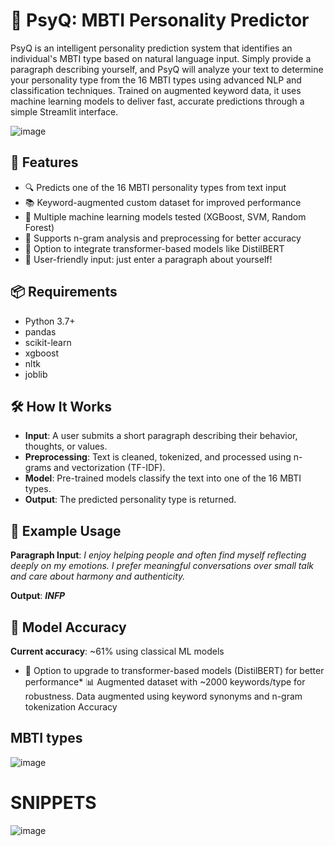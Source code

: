 # 🧠 PsyQ: MBTI Personality Predictor

PsyQ is an intelligent personality prediction system that identifies an individual's MBTI type based on natural language input. Simply provide a paragraph describing yourself, and PsyQ will analyze your text to determine your personality type from the 16 MBTI types using advanced NLP and classification techniques. Trained on augmented keyword data, it uses machine learning models to deliver fast, accurate predictions through a simple Streamlit interface.

![image](https://github.com/user-attachments/assets/b99a6ebf-ec47-48d5-8b44-6ac49885c1b0)

## 🚀 Features

- 🔍 Predicts one of the 16 MBTI personality types from text input
- 📚 Keyword-augmented custom dataset for improved performance
- 🤖 Multiple machine learning models tested (XGBoost, SVM, Random Forest)
- 🧩 Supports n-gram analysis and preprocessing for better accuracy
- 🧠 Option to integrate transformer-based models like DistilBERT
- 💬 User-friendly input: just enter a paragraph about yourself!

## 📦 Requirements

- Python 3.7+
- pandas
- scikit-learn
- xgboost
- nltk
- joblib

##  🛠 How It Works
- **Input**: A user submits a short paragraph describing their behavior, thoughts, or values.
- **Preprocessing**: Text is cleaned, tokenized, and processed using n-grams and vectorization (TF-IDF).
- **Model**: Pre-trained models classify the text into one of the 16 MBTI types.
- **Output**: The predicted personality type is returned.

## 🧪 Example Usage
**Paragraph Input**: *I enjoy helping people and often find myself reflecting deeply on my emotions. I prefer meaningful conversations over small talk and care about                              harmony and authenticity.*

**Output**: ***INFP***

## 🧠 Model Accuracy
**Current accuracy**: ~61% using classical ML models
* 🚀 Option to upgrade to transformer-based models (DistilBERT) for better performance*
📊 Augmented dataset with ~2000 keywords/type for robustness. Data augmented using keyword synonyms and n-gram tokenization
 Accuracy

## MBTI types
![image](https://github.com/user-attachments/assets/8c2e67e4-44e7-45ea-a808-fabbec350066)

# SNIPPETS

![image](https://github.com/user-attachments/assets/ee7d3a59-7f08-421d-96e0-eda7d346edd7)





